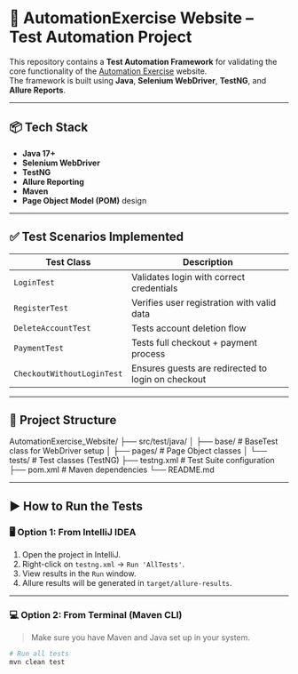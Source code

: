# 🧪 AutomationExercise Website – Test Automation Project

This repository contains a **Test Automation Framework** for validating the core functionality of the [Automation Exercise](https://automationexercise.com) website.  
The framework is built using **Java**, **Selenium WebDriver**, **TestNG**, and **Allure Reports**.

---

## 📦 Tech Stack

- **Java 17+**
- **Selenium WebDriver**
- **TestNG**
- **Allure Reporting**
- **Maven**
- **Page Object Model (POM)** design

---

## ✅ Test Scenarios Implemented

| Test Class                  | Description                                      |
|----------------------------|--------------------------------------------------|
| `LoginTest`                | Validates login with correct credentials         |
| `RegisterTest`             | Verifies user registration with valid data       |
| `DeleteAccountTest`        | Tests account deletion flow                      |
| `PaymentTest`              | Tests full checkout + payment process            |
| `CheckoutWithoutLoginTest` | Ensures guests are redirected to login on checkout |

---

## 📁 Project Structure
AutomationExercise_Website/
├── src/test/java/
│ ├── base/ # BaseTest class for WebDriver setup
│ ├── pages/ # Page Object classes
│ └── tests/ # Test classes (TestNG)
├── testng.xml # Test Suite configuration
├── pom.xml # Maven dependencies
└── README.md

---

## ▶️ How to Run the Tests

### 🖥️ Option 1: From IntelliJ IDEA

1. Open the project in IntelliJ.
2. Right-click on `testng.xml` → `Run 'AllTests'`.
3. View results in the `Run` window.
4. Allure results will be generated in `target/allure-results`.

---

### 💻 Option 2: From Terminal (Maven CLI)

> Make sure you have Maven and Java set up in your system.

```bash
# Run all tests
mvn clean test
